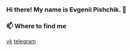### Hi there! My name is Evgenii Pishchik. 👋

### 📫 Where to find me
[vk](https://vk.com/pe4eniks)
[telegram](https://t.me/Evgenii_Pishchik)

<!--
**Pe4enIks/Pe4eniks** is a ✨ _special_ ✨ repository because its `README.md` (this file) appears on your GitHub profile.

Here are some ideas to get you started:

- 🔭 I’m currently working on ...
- 🌱 I’m currently learning ...
- 👯 I’m looking to collaborate on ...
- 🤔 I’m looking for help with ...
- 💬 Ask me about ...
- 📫 How to reach me: ...
- 😄 Pronouns: ...
- ⚡ Fun fact: ...
-->
